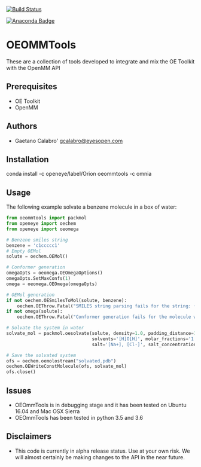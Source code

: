 [![Build Status](https://travis-ci.org/oess/oeommtools.svg?branch=master)](https://travis-ci.org/oess/oeommtools)

[![Anaconda Badge](https://anaconda.org/openeye/oeommtools/badges/version.svg)](https://anaconda.org/openeye/oeommtools/badges/version.svg)

# OEOMMTools
These are a collection of tools developed to integrate and mix
the OE Toolkit with the OpenMM API


## Prerequisites
* OE Toolkit
* OpenMM

Authors
-------
* Gaetano Calabro' <gcalabro@eyesopen.com>

## Installation

conda install -c openeye/label/Orion oeommtools -c omnia

Usage
-----
The following example solvate a benzene molecule in a box of water:

```python
from oeommtools import packmol
from openeye import oechem
from openeye import oeomega

# Benzene smiles string
benzene = 'c1ccccc1'
# Empty OEMol
solute = oechem.OEMol()

# Conformer generation
omegaOpts = oeomega.OEOmegaOptions()
omegaOpts.SetMaxConfs(1)
omega = oeomega.OEOmega(omegaOpts)

# OEMol generation
if not oechem.OESmilesToMol(solute, benzene):
    oechem.OEThrow.Fatal("SMILES string parsing fails for the string: {}".format(benzene))
if not omega(solute):
    oechem.OEThrow.Fatal("Conformer generation fails for the molecule with smiles string: {}".format(benzene))

# Solvate the system in water
solvate_mol = packmol.oesolvate(solute, density=1.0, padding_distance=10.0, geometry='box',
                                solvents='[H]O[H]', molar_fractions='1.0', close_solvent=True,
                                salt='[Na+], [Cl-]', salt_concentration=0.0, neutralize_solute=True)

# Save the solvated system
ofs = oechem.oemolostream("solvated.pdb")
oechem.OEWriteConstMolecule(ofs, solvate_mol)
ofs.close()

```

## Issues
* OEOmmTools is in debugging stage and it has been tested on Ubuntu 16.04 and Mac OSX Sierra
* OEOmmTools has been tested in python 3.5 and 3.6

## Disclaimers
* This code is currently in alpha release status. Use at your own risk. We will almost certainly be making changes 
to the API in the near future.
